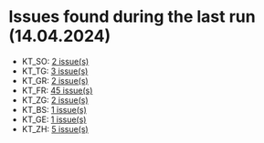 # Issues found during the last run (14.04.2024)

- KT_SO: [2 issue(s)](tools/KT_SO_errors.csv)
- KT_TG: [3 issue(s)](tools/KT_TG_errors.csv)
- KT_GR: [2 issue(s)](tools/KT_GR_errors.csv)
- KT_FR: [45 issue(s)](tools/KT_FR_errors.csv)
- KT_ZG: [2 issue(s)](tools/KT_ZG_errors.csv)
- KT_BS: [1 issue(s)](tools/KT_BS_errors.csv)
- KT_GE: [1 issue(s)](tools/KT_GE_errors.csv)
- KT_ZH: [5 issue(s)](tools/KT_ZH_errors.csv)
